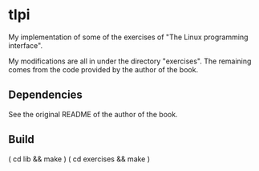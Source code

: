 # tlpi
My implementation of some of the exercises of "The Linux programming
interface".

My modifications are all in under the directory "exercises". The remaining
comes from the code provided by the author of the book.

Dependencies
------------
See the original README of the author of the book.

Build
-----
( cd lib && make )
( cd exercises && make )
